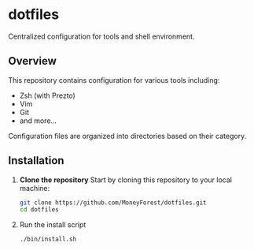 # dotfiles

Centralized configuration for tools and shell environment.

## Overview

This repository contains configuration for various tools including:

- Zsh (with Prezto)
- Vim
- Git
- and more...

Configuration files are organized into directories based on their category.

## Installation

1. **Clone the repository**
    Start by cloning this repository to your local machine:

    ```zsh
    git clone https://github.com/MoneyForest/dotfiles.git
    cd dotfiles
    ```

1. Run the install script

    ```zsh
    ./bin/install.sh
    ```
